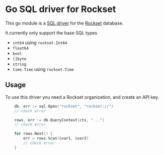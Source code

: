 # Go SQL driver for Rockset

This go module is a
[SQL driver](https://pkg.go.dev/database/sql/driver) 
for the
[Rockset](https://rockset.com/)
database.

It currently only support the base SQL types
* `int64` using `rockset.Int64`
* `float64`
* `bool`
* `[]byte`
* `string`
* `time.Time` using `rockset.Time`

## Usage

To use this driver you need a Rockset organization, and create an API key.

```go
	db, err := sql.Open("rockset", "rockset://")
	// check error

    rows, err := db.QueryContext(ctx, "...")
	// check error

    for rows.Next() {
        err = rows.Scan(&var1, &var2)
        // check error
    }
```
